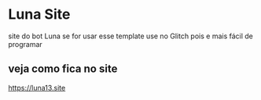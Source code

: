# Luna Site
site do bot Luna se for usar esse template use no Glitch pois e mais fácil de programar

## veja como fica no site
https://luna13.site
